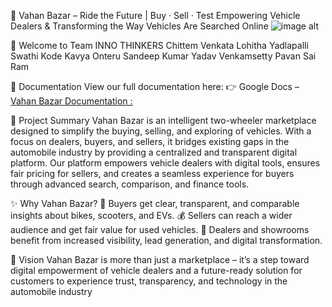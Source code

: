 🚀 Vahan Bazar – Ride the Future | Buy · Sell · Test
Empowering Vehicle Dealers & Transforming the Way Vehicles Are Searched Online
![image alt](ReadmeDesign.jpg)

👋 Welcome to Team INNO THINKERS
Chittem Venkata Lohitha
Yadlapalli Swathi
Kode Kavya
Onteru Sandeep Kumar Yadav
Venkamsetty Pavan Sai Ram

📂 Documentation
View our full documentation here:
👉 Google Docs – [Vahan Bazar Documentation : ](http://docs.google.com/document/d/1G1mQw-pfbGgbyEKpla55wX-UNeRVb2DD/edit)

📌 Project Summary
Vahan Bazar is an intelligent two-wheeler marketplace designed to simplify the buying, selling, and exploring of vehicles. With a focus on dealers, buyers, and sellers, it bridges existing gaps in the automobile industry by providing a centralized and transparent digital platform. Our platform empowers vehicle dealers with digital tools, ensures fair pricing for sellers, and creates a seamless experience for buyers through advanced search, comparison, and finance tools.

✨ Why Vahan Bazar?
🚴 Buyers get clear, transparent, and comparable insights about bikes, scooters, and EVs.
💰 Sellers can reach a wider audience and get fair value for used vehicles.
🏢 Dealers and showrooms benefit from increased visibility, lead generation, and digital transformation.

🌟 Vision
Vahan Bazar is more than just a marketplace – it’s a step toward digital empowerment of vehicle dealers and a future-ready solution for customers to experience trust, transparency, and technology in the automobile industry
